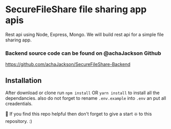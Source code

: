 # SecureFileShare file sharing app apis

Rest api using Node, Express, Mongo.
We will build rest api for a simple file sharing app. 
### Backend source code can be found on @achaJackson Github
https://github.com/achaJackson/SecureFileShare-Backend


## Installation 
After download or clone run `npm install` OR `yarn install` to install all the dependancies.
also do not forget to rename `.env.example` into `.env` an put all creadentials.

🙏 If you find this repo helpful then don't forget to give a start ❇️ to this repository. :)
